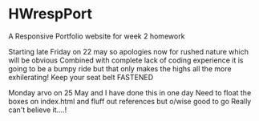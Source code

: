 # HWrespPort
A Responsive Portfolio website for week 2 homework

Starting late Friday on 22 may so apologies now for rushed nature which will be obvious
Combined with complete lack of coding experience it is going to be a bumpy ride but that only makes the highs all the more exhilerating!
Keep your seat belt FASTENED

Monday arvo on 25 May and I have done this in one day
Need to float the boxes on index.html and fluff out references but o/wise good to go
Really can't believe it....!